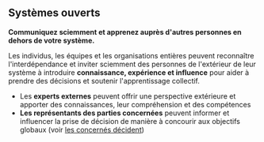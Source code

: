 ## Systèmes ouverts

**Communiquez sciemment et apprenez auprès d'autres personnes en dehors de votre système.**

Les individus, les équipes et les organisations entières peuvent reconnaître l'interdépendance et inviter sciemment des personnes de l'extérieur de leur système à introduire **connaissance, expérience et influence** pour aider à prendre des décisions et soutenir l'apprentissage collectif.

- Les **experts externes** peuvent offrir une perspective extérieure et apporter des connaissances, leur compréhension et des compétences
- **Les représentants des parties concernées** peuvent informer et influencer la prise de décision de manière à concourir aux objectifs globaux (voir [les concernés décident](section:those-affected-decide))